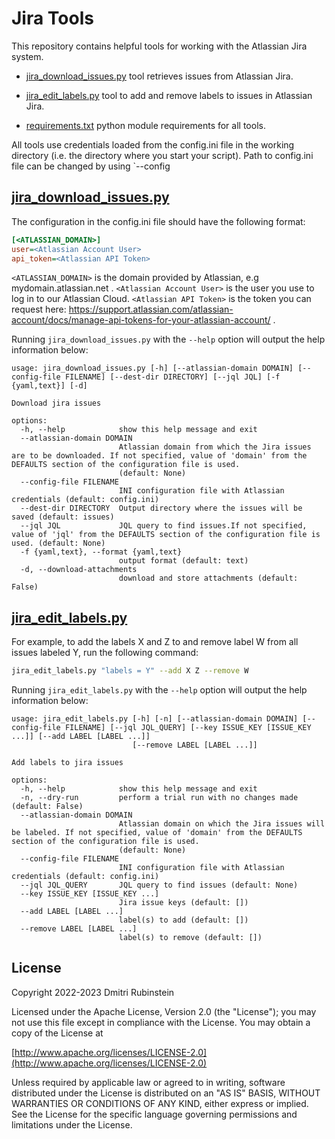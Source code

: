 # Jira Tools

This repository contains helpful tools for working with the Atlassian Jira system.

* [jira_download_issues.py](jira_download_issues.py) tool retrieves issues from Atlassian Jira.

* [jira_edit_labels.py](jira_edit_labels.py) tool to add and remove labels to issues in Atlassian Jira.

* [requirements.txt](requirements.txt) python module requirements for all tools.

All tools use credentials loaded from the config.ini file in the working directory (i.e. the directory where you start your script). Path to config.ini file can be changed by using `--config

## [jira_download_issues.py](jira_download_issues.py)

The configuration in the config.ini file should have the following format:
```ini
[<ATLASSIAN_DOMAIN>]
user=<Atlassian Account User>
api_token=<Atlassian API Token>
```

`<ATLASSIAN_DOMAIN>` is the domain provided by Atlassian, e.g  mydomain.atlassian.net .
`<Atlassian Account User>`  is the user you use to log in to our Atlassian Cloud. `<Atlassian API Token>` is the token you can request here: https://support.atlassian.com/atlassian-account/docs/manage-api-tokens-for-your-atlassian-account/ .

Running `jira_download_issues.py` with the `--help` option will output the help information below:

```
usage: jira_download_issues.py [-h] [--atlassian-domain DOMAIN] [--config-file FILENAME] [--dest-dir DIRECTORY] [--jql JQL] [-f {yaml,text}] [-d]

Download jira issues

options:
  -h, --help            show this help message and exit
  --atlassian-domain DOMAIN
                        Atlassian domain from which the Jira issues are to be downloaded. If not specified, value of 'domain' from the DEFAULTS section of the configuration file is used.
                        (default: None)
  --config-file FILENAME
                        INI configuration file with Atlassian credentials (default: config.ini)
  --dest-dir DIRECTORY  Output directory where the issues will be saved (default: issues)
  --jql JQL             JQL query to find issues.If not specified, value of 'jql' from the DEFAULTS section of the configuration file is used. (default: None)
  -f {yaml,text}, --format {yaml,text}
                        output format (default: text)
  -d, --download-attachments
                        download and store attachments (default: False)
```

## [jira_edit_labels.py](jira_edit_labels.py)

For example, to add the labels X and Z to and remove label W from all issues labeled Y, run the following command:
```sh
jira_edit_labels.py "labels = Y" --add X Z --remove W
```

Running `jira_edit_labels.py` with the `--help` option will output the help information below:

```
usage: jira_edit_labels.py [-h] [-n] [--atlassian-domain DOMAIN] [--config-file FILENAME] [--jql JQL_QUERY] [--key ISSUE_KEY [ISSUE_KEY ...]] [--add LABEL [LABEL ...]]
                           [--remove LABEL [LABEL ...]]

Add labels to jira issues

options:
  -h, --help            show this help message and exit
  -n, --dry-run         perform a trial run with no changes made (default: False)
  --atlassian-domain DOMAIN
                        Atlassian domain on which the Jira issues will be labeled. If not specified, value of 'domain' from the DEFAULTS section of the configuration file is used.
                        (default: None)
  --config-file FILENAME
                        INI configuration file with Atlassian credentials (default: config.ini)
  --jql JQL_QUERY       JQL query to find issues (default: None)
  --key ISSUE_KEY [ISSUE_KEY ...]
                        Jira issue keys (default: [])
  --add LABEL [LABEL ...]
                        label(s) to add (default: [])
  --remove LABEL [LABEL ...]
                        label(s) to remove (default: [])
```

## License

Copyright 2022-2023 Dmitri Rubinstein

Licensed under the Apache License, Version 2.0 (the "License");
you may not use this file except in compliance with the License.
You may obtain a copy of the License at

[http://www.apache.org/licenses/LICENSE-2.0](http://www.apache.org/licenses/LICENSE-2.0)

Unless required by applicable law or agreed to in writing, software
distributed under the License is distributed on an "AS IS" BASIS,
WITHOUT WARRANTIES OR CONDITIONS OF ANY KIND, either express or implied.
See the License for the specific language governing permissions and
limitations under the License.

